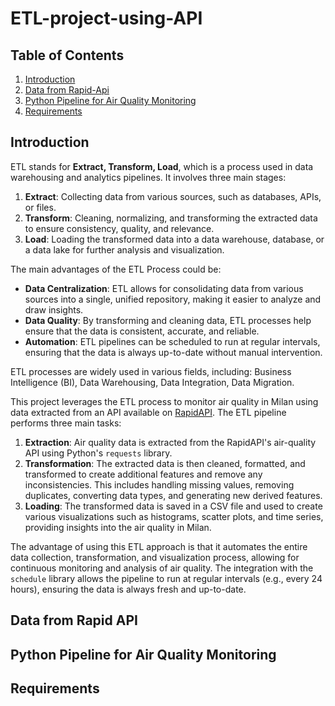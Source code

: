 # ETL-project-using-API

## Table of Contents
1. [Introduction](#introduction)
2. [Data from Rapid-Api](#data-from-rapid-api)
3. [Python Pipeline for Air Quality Monitoring](#python-pipeline-air-quality-monitoring)
4. [Requirements](#requirements)


## Introduction

ETL stands for **Extract, Transform, Load**, which is a process used in data warehousing and analytics pipelines. It involves three main stages:

1. **Extract**: Collecting data from various sources, such as databases, APIs, or files.
2. **Transform**: Cleaning, normalizing, and transforming the extracted data to ensure consistency, quality, and relevance.
3. **Load**: Loading the transformed data into a data warehouse, database, or a data lake for further analysis and visualization.

The main advantages of the ETL Process could be:
- **Data Centralization**: ETL allows for consolidating data from various sources into a single, unified repository, making it easier to analyze and draw insights.
- **Data Quality**: By transforming and cleaning data, ETL processes help ensure that the data is consistent, accurate, and reliable.
- **Automation**: ETL pipelines can be scheduled to run at regular intervals, ensuring that the data is always up-to-date without manual intervention.

ETL processes are widely used in various fields, including: Business Intelligence (BI), Data Warehousing, Data Integration, Data Migration.

This project leverages the ETL process to monitor air quality in Milan using data extracted from an API available on [RapidAPI](https://rapidapi.com/weatherbit/api/air-quality). The ETL pipeline performs three main tasks:

1. **Extraction**: Air quality data is extracted from the RapidAPI's air-quality API using Python's `requests` library.
2. **Transformation**: The extracted data is then cleaned, formatted, and transformed to create additional features and remove any inconsistencies. This includes handling missing values, removing duplicates, converting data types, and generating new derived features.
3. **Loading**: The transformed data is saved in a CSV file and used to create various visualizations such as histograms, scatter plots, and time series, providing insights into the air quality in Milan.

The advantage of using this ETL approach is that it automates the entire data collection, transformation, and visualization process, allowing for continuous monitoring and analysis of air quality. The integration with the `schedule` library allows the pipeline to run at regular intervals (e.g., every 24 hours), ensuring the data is always fresh and up-to-date.

## Data from Rapid API


## Python Pipeline for Air Quality Monitoring


## Requirements
